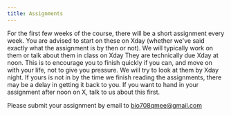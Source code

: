 ```yaml
---
title: Assignments
---
```


For the first few weeks of the course, there will be a short assignment
every week. You are advised to start on these on Xday (whether
we've said exactly what the assignment is by then or not). We will
typically work on them or talk about them in class on Xday They are
technically due Xday at noon. This is to encourage you to finish
quickly if you can, and move on with your life, not to give you
pressure. We will try to look at them by Xday night. If yours is not
in by the time we finish reading the assignments, there may be a delay
in getting it back to you. If you want to hand in your assignment after
noon on X, talk to us about this first.

Please submit your assignment by email to [bio708qmee@gmail.com](mailto:bio708qmee@gmail.com)


